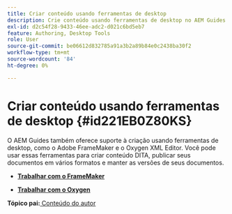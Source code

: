 ```yaml
---
title: Criar conteúdo usando ferramentas de desktop
description: Crie conteúdo usando ferramentas de desktop no AEM Guides. Saiba como trabalhar com o Adobe FrameMaker e o Editor XML do Oxygen para criar e publicar conteúdo DITA.
exl-id: d2c54f28-9433-46ee-adc2-d021c6bd5eb7
feature: Authoring, Desktop Tools
role: User
source-git-commit: be06612d832785a91a3b2a89b84e0c2438ba30f2
workflow-type: tm+mt
source-wordcount: '84'
ht-degree: 0%

---
```


# Criar conteúdo usando ferramentas de desktop {#id221EB0Z80KS}

O AEM Guides também oferece suporte à criação usando ferramentas de desktop, como o Adobe FrameMaker e o Oxygen XML Editor. Você pode usar essas ferramentas para criar conteúdo DITA, publicar seus documentos em vários formatos e manter as versões de seus documentos.

- **[Trabalhar com o FrameMaker](author-desktop-framemaker.md)**

- **[Trabalhar com o Oxygen](author-desktop-oxygen.md)**


**Tópico pai:**[ Conteúdo do autor](authoring-content.md)
